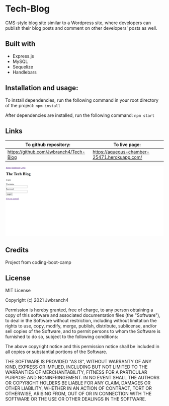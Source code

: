 # Tech-Blog

CMS-style blog site similar to a Wordpress site, where developers can publish their blog posts and comment on other developers' posts as well.

## Built with

- Express.js
- MySQL
- Sequelize
- Handlebars

## Installation and usage:

To install dependencies, run the following command in your root directory of the project:
`npm install`

After dependencies are installed, run the following command:
`npm start`

## Links

| To github repository:                  | To live page:                                |
| -------------------------------------- | -------------------------------------------- |
| https://github.com/Jwbranch4/Tech-Blog | https://aqueous-chamber-25471.herokuapp.com/ |

![screenshot](images/Tech-Blog.png)

## Credits

Project from coding-boot-camp

## License

MIT License

Copyright (c) 2021 Jwbranch4

Permission is hereby granted, free of charge, to any person obtaining a copy
of this software and associated documentation files (the "Software"), to deal
in the Software without restriction, including without limitation the rights
to use, copy, modify, merge, publish, distribute, sublicense, and/or sell
copies of the Software, and to permit persons to whom the Software is
furnished to do so, subject to the following conditions:

The above copyright notice and this permission notice shall be included in all
copies or substantial portions of the Software.

THE SOFTWARE IS PROVIDED "AS IS", WITHOUT WARRANTY OF ANY KIND, EXPRESS OR
IMPLIED, INCLUDING BUT NOT LIMITED TO THE WARRANTIES OF MERCHANTABILITY,
FITNESS FOR A PARTICULAR PURPOSE AND NONINFRINGEMENT. IN NO EVENT SHALL THE
AUTHORS OR COPYRIGHT HOLDERS BE LIABLE FOR ANY CLAIM, DAMAGES OR OTHER
LIABILITY, WHETHER IN AN ACTION OF CONTRACT, TORT OR OTHERWISE, ARISING FROM,
OUT OF OR IN CONNECTION WITH THE SOFTWARE OR THE USE OR OTHER DEALINGS IN THE
SOFTWARE.
